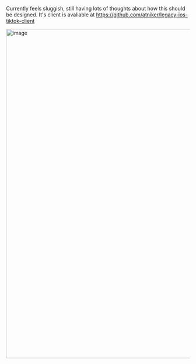 Currently feels sluggish, still having lots of thoughts about how this should be designed. It's client is avaliable at https://github.com/atniker/legacy-ios-tiktok-client

<img width="1600" height="900" alt="image" src="https://github.com/user-attachments/assets/f2f8756f-17cd-4c6d-a80d-f7987a0ef4c1" />
